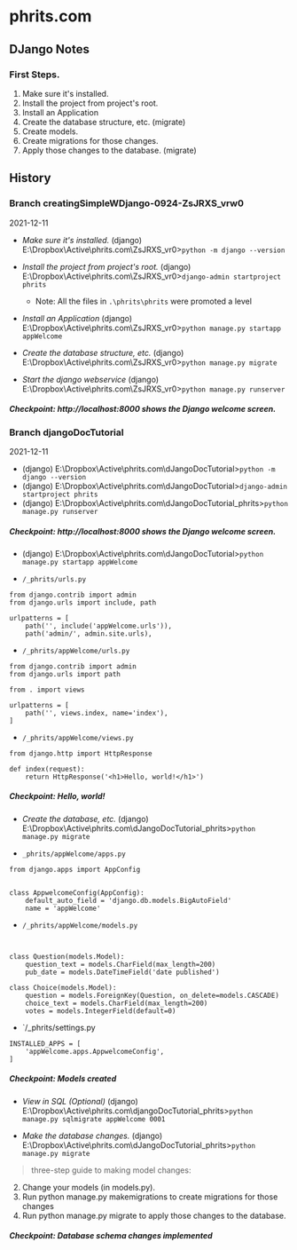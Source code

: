 # phrits.com

## DJango Notes

### First Steps.

1. Make sure it's installed.
1. Install the project from project's root.
1. Install an Application
1. Create the database structure, etc. (migrate)
1. Create models.
1. Create migrations for those changes.
1. Apply those changes to the database. (migrate)


## History

### Branch creatingSimpleWDjango-0924-ZsJRXS_vrw0 

2021-12-11

- *Make sure it's installed.*
(django) E:\Dropbox\Active\phrits.com\ZsJRXS_vr0>`python -m django --version`

- *Install the project from project's root.*
(django) E:\Dropbox\Active\phrits.com\ZsJRXS_vr0>`django-admin startproject phrits`
    - Note: All the files in `.\phrits\phrits` were promoted a level

- *Install an Application*
(django) E:\Dropbox\Active\phrits.com\ZsJRXS_vr0>`python manage.py startapp appWelcome`

- *Create the database structure, etc.*
(django) E:\Dropbox\Active\phrits.com\ZsJRXS_vr0>`python manage.py migrate`

- *Start the django webservice*
(django) E:\Dropbox\Active\phrits.com\ZsJRXS_vr0>`python manage.py runserver`

##### Checkpoint: http://localhost:8000 shows the Django welcome screen.

### Branch djangoDocTutorial

2021-12-11

- (django) E:\Dropbox\Active\phrits.com\dJangoDocTutorial>`python -m django --version`
- (django) E:\Dropbox\Active\phrits.com\dJangoDocTutorial>`django-admin startproject phrits`
- (django) E:\Dropbox\Active\phrits.com\dJangoDocTutorial\_phrits>`python manage.py runserver`

##### Checkpoint: http://localhost:8000 shows the Django welcome screen.

- (django) E:\Dropbox\Active\phrits.com\dJangoDocTutorial>`python manage.py startapp appWelcome`

- `/_phrits/urls.py`
```
from django.contrib import admin
from django.urls import include, path

urlpatterns = [
    path('', include('appWelcome.urls')),
    path('admin/', admin.site.urls),
```

- `/_phrits/appWelcome/urls.py`
```
from django.contrib import admin
from django.urls import path

from . import views

urlpatterns = [
    path('', views.index, name='index'),
]
```

- `/_phrits/appWelcome/views.py`
```
from django.http import HttpResponse

def index(request):
    return HttpResponse('<h1>Hello, world!</h1>')
```

##### Checkpoint: Hello, world!


- *Create the database, etc.* (django) E:\Dropbox\Active\phrits.com\dJangoDocTutorial\_phrits>`python manage.py migrate`

- `_phrits/appWelcome/apps.py`
```
from django.apps import AppConfig


class AppwelcomeConfig(AppConfig):
    default_auto_field = 'django.db.models.BigAutoField'
    name = 'appWelcome'
```

- `/_phrits/appWelcome/models.py`
```from django.db import models


class Question(models.Model):
    question_text = models.CharField(max_length=200)
    pub_date = models.DateTimeField('date published')

class Choice(models.Model):
    question = models.ForeignKey(Question, on_delete=models.CASCADE)
    choice_text = models.CharField(max_length=200)
    votes = models.IntegerField(default=0)
```
- `/_phrits/settings.py
```
INSTALLED_APPS = [
    'appWelcome.apps.AppwelcomeConfig',
]
```

##### Checkpoint: Models created

- *View in SQL (Optional)* (django) E:\Dropbox\Active\phrits.com\djangoDocTutorial\_phrits>`python manage.py sqlmigrate appWelcome 0001`

- *Make the database changes.* (django) E:\Dropbox\Active\phrits.com\dJangoDocTutorial\_phrits>`python manage.py migrate`

> three-step guide to making model changes:
2. Change your models (in models.py).
2. Run python manage.py makemigrations to create migrations for those changes
2. Run python manage.py migrate to apply those changes to the database.

##### Checkpoint: Database schema changes implemented
